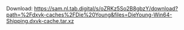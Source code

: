 Download: https://sam.nl.tab.digital/s/oZRKz5So2B8gbzY/download?path=%2Fdxvk-caches%2FDie%20Young&files=DieYoung-Win64-Shipping.dxvk-cache.tar.xz

